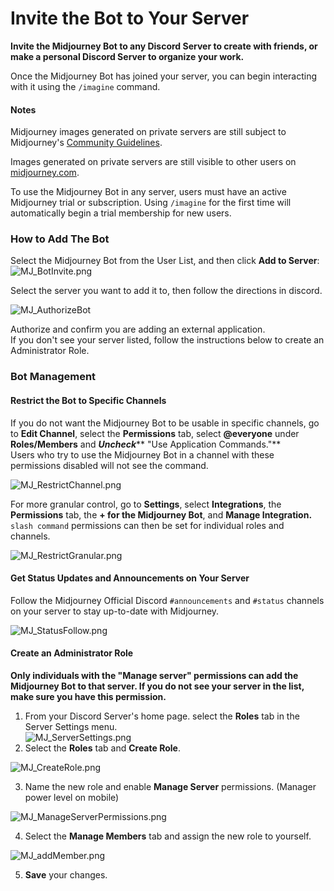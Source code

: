 # Invite the Bot to Your Server

**Invite the Midjourney Bot to any Discord Server to create with friends, or make a personal Discord Server to organize your work.**

Once the Midjourney Bot has joined your server, you can begin interacting with it using the `/imagine` command.

#### Notes

Midjourney images generated on private servers are still subject to Midjourney's [Community Guidelines](https://docs.midjourney.com/docs/community-guidelines).

Images generated on private servers are still visible to other users on [midjourney.com](https://midjourney.com/).

To use the Midjourney Bot in any server, users must have an active Midjourney trial or subscription. Using `/imagine` for the first time will automatically begin a trial membership for new users.



### How to Add The Bot <a href="#how-to-add-the-bot" id="how-to-add-the-bot"></a>

Select the Midjourney Bot from the User List, and then click **Add to Server**:\
![MJ\_BotInvite.png](https://cdn.document360.io/3040c2b6-fead-4744-a3a9-d56d621c6c7e/Images/Documentation/MJ\_BotInvite.png)

Select the server you want to add it to, then follow the directions in discord.

![MJ\_AuthorizeBot](https://cdn.document360.io/3040c2b6-fead-4744-a3a9-d56d621c6c7e/Images/Documentation/MJ\_AuthorizeBot.png)

Authorize and confirm you are adding an external application.\
If you don't see your server listed, follow the instructions below to create an Administrator Role.



### Bot Management <a href="#bot-management" id="bot-management"></a>

#### Restrict the Bot to Specific Channels

If you do not want the Midjourney Bot to be usable in specific channels, go to **Edit Channel**, select the **Permissions** tab, select **@everyone** under **Roles/Members** and _**Uncheck**_** "Use Application Commands."**\
Users who try to use the Midjourney Bot in a channel with these permissions disabled will not see the command.

![MJ\_RestrictChannel.png](https://cdn.document360.io/3040c2b6-fead-4744-a3a9-d56d621c6c7e/Images/Documentation/MJ\_RestrictChannel.png)

For more granular control, go to **Settings**, select **Integrations**, the **Permissions** tab, the **+ for the Midjourney Bot**, and **Manage Integration.**\
`slash command` permissions can then be set for individual roles and channels.

![MJ\_RestrictGranular.png](https://cdn.document360.io/3040c2b6-fead-4744-a3a9-d56d621c6c7e/Images/Documentation/MJ\_RestrictGranular.png)

#### Get Status Updates and Announcements on Your Server

Follow the Midjourney Official Discord `#announcements` and `#status` channels on your server to stay up-to-date with Midjourney.

![MJ\_StatusFollow.png](https://cdn.document360.io/3040c2b6-fead-4744-a3a9-d56d621c6c7e/Images/Documentation/MJ\_StatusFollow.png)

#### Create an Administrator Role

**Only individuals with the "Manage server" permissions can add the Midjourney Bot to that server. If you do not see your server in the list, make sure you have this permission.**

1. From your Discord Server's home page. select the **Roles** tab in the Server Settings menu.\
   ![MJ\_ServerSettings.png](https://cdn.document360.io/3040c2b6-fead-4744-a3a9-d56d621c6c7e/Images/Documentation/MJ\_ServerSettings.png)
2. Select the **Roles** tab and **Create Role**.

![MJ\_CreateRole.png](https://cdn.document360.io/3040c2b6-fead-4744-a3a9-d56d621c6c7e/Images/Documentation/MJ\_CreateRole.png)

3. Name the new role and enable **Manage Server** permissions. (Manager power level on mobile)

![MJ\_ManageServerPermissions.png](https://cdn.document360.io/3040c2b6-fead-4744-a3a9-d56d621c6c7e/Images/Documentation/MJ\_ManageServerPermissions.png)

4. Select the **Manage Members** tab and assign the new role to yourself.

![MJ\_addMember.png](https://cdn.document360.io/3040c2b6-fead-4744-a3a9-d56d621c6c7e/Images/Documentation/MJ\_addMember.png)

5. **Save** your changes.
